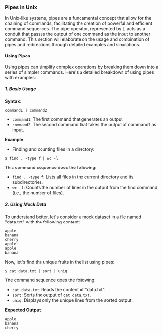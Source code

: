 ### Pipes in Unix

In Unix-like systems, pipes are a fundamental concept that allow for the chaining of commands, facilitating the creation of powerful and efficient command sequences. The pipe operator, represented by `|`, acts as a conduit that passes the output of one command as the input to another command. This section will elaborate on the usage and combination of pipes and redirections through detailed examples and simulations.

#### Using Pipes
Using pipes can simplify complex operations by breaking them down into a series of simpler commands. Here's a detailed breakdown of using pipes with examples:

##### 1. **Basic Usage**
**Syntax**: 
```
command1 | command2
```

- `command1`: The first command that generates an output.
- `command2`: The second command that takes the output of command1 as input.
   
**Example**:
   
- Finding and counting files in a directory:

```
$ find . -type f | wc -l
```
   
This command sequence does the following:
   
- `find . -type f`: Lists all files in the current directory and its subdirectories.
- `wc -l`: Counts the number of lines in the output from the find command (i.e., the number of files).

##### 2. **Using Mock Data**
To understand better, let's consider a mock dataset in a file named "data.txt" with the following content:

```
apple
banana
cherry
apple
apple
banana
```

Now, let's find the unique fruits in the list using pipes:
```
$ cat data.txt | sort | uniq
```

The command sequence does the following:

- `cat data.txt`: Reads the content of "data.txt".
- `sort`: Sorts the output of `cat data.txt`.
- `uniq`: Displays only the unique lines from the sorted output.

**Expected Output**:

```
apple
banana
cherry
```
   